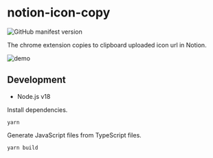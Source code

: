 # notion-icon-copy

![GitHub manifest version](https://img.shields.io/github/manifest-json/v/YuyaAbo/notion-icon-copy)

The chrome extension copies to clipboard uploaded icon url in Notion.

![demo](https://user-images.githubusercontent.com/2541034/172471610-6e3bb921-a90d-4516-9614-6810f6896b08.gif)

## Development

- Node.js v18

Install dependencies.
```
yarn
```

Generate JavaScript files from TypeScript files.
```
yarn build
```
